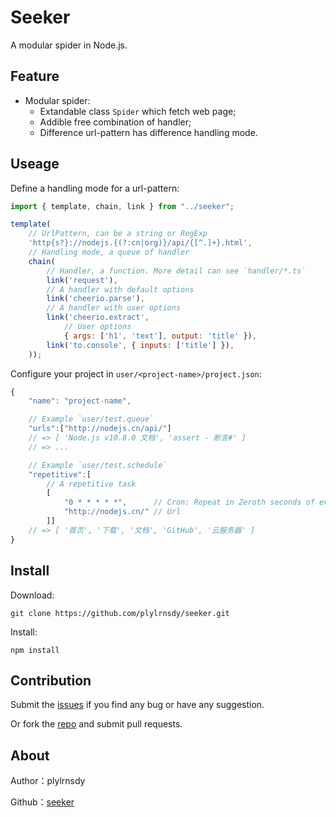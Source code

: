 # Seeker

A modular spider in Node.js.

## Feature

- Modular spider:
    - Extandable class `Spider` which fetch web page;
    - Addible free combination of handler;
    - Difference url-pattern has difference handling mode.

## Useage

Define a handling mode for a url-pattern:

```javascript
import { template, chain, link } from "../seeker";

template(
    // UrlPattern, can be a string or RegExp
    'http{s?}://nodejs.{(?:cn|org)}/api/{[^.]+}.html',
    // Handling mode, a queue of handler
    chain(
        // Handler, a function. More detail can see `handler/*.ts`
        link('request'),
        // A handler with default options
        link('cheerio.parse'),
        // A handler with user options
        link('cheerio.extract',
            // User options
            { args: ['h1', 'text'], output: 'title' }),
        link('to.console', { inputs: ['title'] }),
    ));
```

Configure your project in `user/<project-name>/project.json`:

```javascript
{
    "name": "project-name",

    // Example `user/test.queue`
    "urls":["http://nodejs.cn/api/"]
    // => [ 'Node.js v10.8.0 文档', 'assert - 断言#' ]
    // => ...

    // Example `user/test.schedule`
    "repetitive":[
        // A repetitive task
        [
            "0 * * * * *",      // Cron: Repeat in Zeroth seconds of every minute
            "http://nodejs.cn/" // Url
        ]]
    // => [ '首页', '下载', '文档', 'GitHub', '云服务器' ]
}
```

## Install

Download:

    git clone https://github.com/plylrnsdy/seeker.git

Install:

    npm install

## Contribution

Submit the [issues][issues] if you find any bug or have any suggestion.

Or fork the [repo][repository] and submit pull requests.

## About

Author：plylrnsdy

Github：[seeker][repository]


[issues]:https://github.com/plylrnsdy/seeker/issues
[repository]:https://github.com/plylrnsdy/seeker
